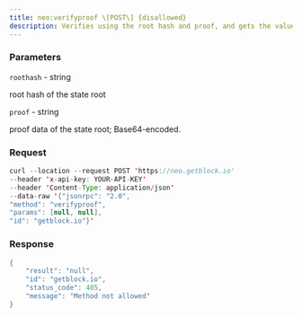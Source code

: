 ```yaml
---
title: neo:verifyproof \[POST\] {disallowed}
description: Verifies using the root hash and proof, and gets the value of thestorage corresponding to the key.
---
```


### Parameters


`roothash` - string

root hash of the state root

`proof` - string

proof data of the state root; Base64-encoded.

### Request

``` java
curl --location --request POST 'https://neo.getblock.io' 
--header 'x-api-key: YOUR-API-KEY' 
--header 'Content-Type: application/json' 
--data-raw '{"jsonrpc": "2.0",
"method": "verifyproof",
"params": [null, null],
"id": "getblock.io"}'
```

###  Response

``` java
{
    "result": "null",
    "id": "getblock.io",
    "status_code": 405,
    "message": "Method not allowed"
}
```

